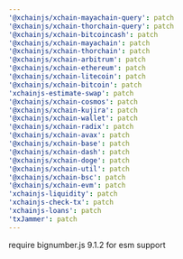 ```yaml
---
'@xchainjs/xchain-mayachain-query': patch
'@xchainjs/xchain-thorchain-query': patch
'@xchainjs/xchain-bitcoincash': patch
'@xchainjs/xchain-mayachain': patch
'@xchainjs/xchain-thorchain': patch
'@xchainjs/xchain-arbitrum': patch
'@xchainjs/xchain-ethereum': patch
'@xchainjs/xchain-litecoin': patch
'@xchainjs/xchain-bitcoin': patch
'xchainjs-estimate-swap': patch
'@xchainjs/xchain-cosmos': patch
'@xchainjs/xchain-kujira': patch
'@xchainjs/xchain-wallet': patch
'@xchainjs/xchain-radix': patch
'@xchainjs/xchain-avax': patch
'@xchainjs/xchain-base': patch
'@xchainjs/xchain-dash': patch
'@xchainjs/xchain-doge': patch
'@xchainjs/xchain-util': patch
'@xchainjs/xchain-bsc': patch
'@xchainjs/xchain-evm': patch
'xchainjs-liquidity': patch
'xchainjs-check-tx': patch
'xchainjs-loans': patch
'txJammer': patch
---
```


require bignumber.js 9.1.2 for esm support
